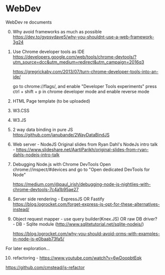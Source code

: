 # WebDev
WebDev re documents

0) Why avoid frameworks as much as possible
    https://dev.to/gypsydave5/why-you-shouldnt-use-a-web-framework-3g24

1) Use Chrome developer tools as IDE
    https://developers.google.com/web/tools/chrome-devtools/?utm_source=dcc&utm_medium=redirect&utm_campaign=2016q3
    
    https://gregrickaby.com/2013/07/turn-chrome-developer-tools-into-an-ide/
    
    go to chrome://flags/, and enable "Developer Tools experiments"
    press ctrl + shift + p in chrome developer mode and enable reverse mode

2) HTML Page template (to be uploaded)

3) W3.CSS

4) W3.JS

5) 2 way data binding in pure JS
    https://github.com/janubande/2WayDataBindJS

6) Web server - NodeJS
    Original slides from Ryan Dahl's NodeJs intro talk -
    https://www.slideshare.net/AartiParikh/original-slides-from-ryan-dahls-nodejs-intro-talk

7) Debugging Node.js with Chrome DevTools
    Open chrome://inspect/#devices and go to "Open dedicated DevTools for Node"

    https://medium.com/@paul_irish/debugging-node-js-nightlies-with-chrome-devtools-7c4a1b95ae27
    
8) Server side rendering - 
    ExpressJS
    OR
    Fastify https://blog.logrocket.com/forget-express-js-opt-for-these-alternatives-instead/


9) Object request mapper - 
    use query builder(Knex.JS)
    OR
    raw DB driver? - DB - Sqlite module (http://www.sqlitetutorial.net/sqlite-nodejs/)

    https://blog.logrocket.com/why-you-should-avoid-orms-with-examples-in-node-js-e0baab73fa5/ 

For later exploration...

10) refactoring - https://www.youtube.com/watch?v=6wDoopbtEqk

https://github.com/cmstead/js-refactor

